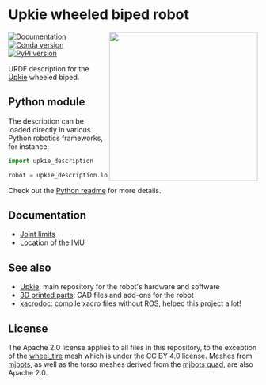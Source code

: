 # Upkie wheeled biped robot

<img src="https://user-images.githubusercontent.com/1189580/169594012-2d685579-2b66-4470-9def-57bd0656b420.png" align="right" width="300">

[![Documentation](https://img.shields.io/badge/docs-read-brightgreen?logo=read-the-docs&style=flat)](https://github.com/upkie/upkie_description/wiki)
[![Conda version](https://img.shields.io/conda/vn/conda-forge/upkie_description.svg)](https://anaconda.org/conda-forge/upkie_description)
[![PyPI version](https://img.shields.io/pypi/v/upkie_description)](https://pypi.org/project/upkie_description/)

URDF description for the [Upkie](https://hackaday.io/project/185729-upkie-wheeled-biped-robot) wheeled biped.

## Python module

The description can be loaded directly in various Python robotics frameworks, for instance:

```python
import upkie_description

robot = upkie_description.load_in_pinocchio()
```

Check out the [Python readme](python/README.md) for more details.

## Documentation

- [Joint limits](https://github.com/upkie/upkie_description/wiki/Joint-limits)
- [Location of the IMU](https://github.com/upkie/upkie_description/wiki/IMU-frame)

## See also

- [Upkie](https://github.com/upkie/upkie): main repository for the robot's hardware and software
- [3D printed parts](https://github.com/upkie/parts): CAD files and add-ons for the robot
- [xacrodoc](https://github.com/adamheins/xacrodoc): compile xacro files without ROS, helped this project a lot!

## License

The Apache 2.0 license applies to all files in this repository, to the exception of the [wheel\_tire](meshes/wheel_tire) mesh which is under the CC BY 4.0 license. Meshes from [mjbots](meshes/mjbots), as well as the torso meshes derived from the [mjbots quad](https://github.com/mjbots/quad), are also Apache 2.0.
